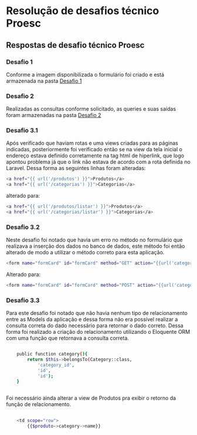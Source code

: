 # Resolução de desafios técnico Proesc

## Respostas de desafio técnico Proesc

 ### Desafio 1

Conforme a imagem disponibilizada o formulário foi criado e está armazenada na pasta [Desafio 1](./desafio1/resolucao_desafio1)

 ### Desafio 2
Realizadas as consultas conforme solicitado, as queries e suas saídas foram armazenadas na pasta [Desafio 2](./desafio2/resoluca_desafio2)


### Desafio 3.1
Após verificado que haviam rotas e uma views criadas para as páginas indicadas, posteriormente foi verificado então se na view da tela inicial
o endereço estava definido corretamente na tag html de hiperlink, que logo apontou problema já que o link não estava de acordo com a rota definida
no Laravel. Dessa forma as seguintes linhas foram alteradas:


```bash
<a href="{{ url('/produtos') }}">Produtos</a>
<a href="{{ url('/categorias') }}">Categorias</a>
```
 
alterado para:

```bash
<a href="{{ url('/produtos/listar') }}">Produtos</a>
<a href="{{ url('/categorias/listar') }}">Categorias</a>
```

### Desafio 3.2
Neste desafio foi notado que havia um erro no método no formulário que realizava a inserção dos dados no banco de dados, este método foi então alterado de modo a utilizar o método correto para esta aplicação. 

```bash
<form name="formCard" id="formCard" method="GET" action="{{url('categorias/listar')}}">
```


Alterado para: 

```bash
<form name="formCard" id="formCard" method="POST" action="{{url('categorias/listar')}}">
```


### Desafio 3.3
Para este desafio foi notado que não havia nenhum tipo de relacionamento entre as Models da aplicação e dessa forma não era possível realizar a consulta correta do dado necessário para retornar o dado correto. Dessa forma foi realizado a criação do relacionamento utilizando o Eloquente ORM com uma função que retornava a consulta correta.

```bash

    public function category(){
        return $this->belongsTo(Category::class,
            'category_id',
            'id',
            'id');
    }
    
```
Foi necessário ainda alterar a view de Produtos pra exibir o retorno da função de relacionamento.

```bash    
    
    <td scope="row">
        {{$produto->category->name}}

```
